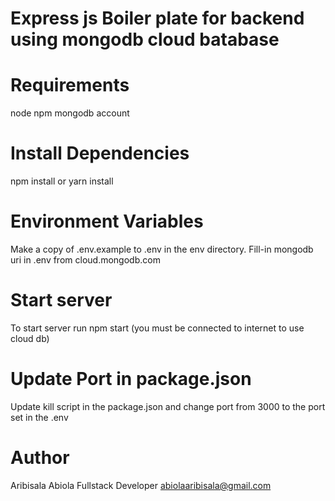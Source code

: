 # Express js Boiler plate for backend using mongodb cloud batabase

# Requirements
node
npm
mongodb account

# Install Dependencies 
npm install or yarn install

# Environment Variables
Make a copy of .env.example to .env in the env directory.
Fill-in mongodb uri in .env from cloud.mongodb.com

# Start server
To start server run npm start (you must be connected to internet to use cloud db)

# Update Port in package.json
Update kill script in the package.json and change port from 3000 to the port set in the .env

# Author
Aribisala Abiola 
Fullstack Developer
abiolaaribisala@gmail.com
